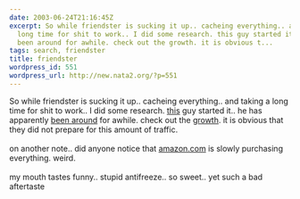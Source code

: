 ```yaml
---
date: 2003-06-24T21:16:45Z
excerpt: So while friendster is sucking it up.. cacheing everything.. and taking a
  long time for shit to work.. I did some research. this guy started it.. he has apparently
  been around for awhile. check out the growth. it is obvious t...
tags: search, friendster
title: friendster
wordpress_id: 551
wordpress_url: http://new.nata2.org/?p=551
---
```


So while friendster is sucking it up.. cacheing everything.. and taking a long time for shit to work.. I did some research. <a href="http://www.jabrams.com/">this</a> guy started it.. he has apparently <a href="http://www.jabrams.com/bio.html">been around</a> for awhile. check out the <a href="http://www.alexa.com/data/details/traffic_details?q=&amp;url=friendster.com">growth</a>. it is obvious that they did not prepare for this amount of traffic. <br/><br/>on another note.. did anyone notice that <a href="http://www.amazon.com">amazon.com</a> is slowly purchasing everything. weird.<br/><br/>my mouth tastes funny.. stupid antifreeze.. so sweet.. yet such a bad aftertaste
